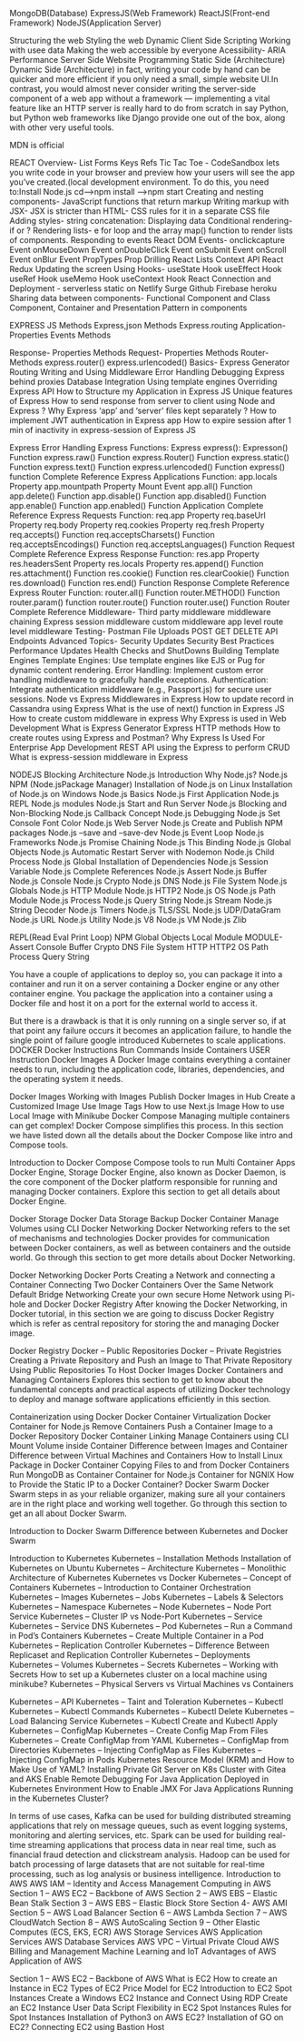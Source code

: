 MongoDB(Database)   ExpressJS(Web Framework)   ReactJS(Front-end Framework)    NodeJS(Application Server)

Structuring the web
Styling the web
Dynamic Client Side Scripting
Working with usee data
Making the web accessible by everyone
Acessibility- ARIA 
Performance
Server Side Website Programming
Static Side (Architecture)
Dynamic Side (Architecture)
in fact, writing your code by hand can be quicker and more efficient if you only need a small, simple website UI.In contrast, you would almost never consider 
writing the server-side component of a web app without a framework — implementing a vital feature like an HTTP server is really hard to do from scratch in say Python,
 but Python web frameworks like Django provide one out of the box, along with other very useful tools.


MDN is official

REACT
Overview- List Forms Keys Refs
Tic Tac Toe - CodeSandbox lets you write code in your browser and preview how your users will see the app you’ve created.(local development environment. To do this, 
you need to:Install Node.js  cd-->npm install  -->npm start
Creating and nesting components- JavaScript functions that return markup
Writing markup with JSX- JSX is stricter than HTML-  CSS rules for it in a separate CSS file
Adding styles-  string concatenation:
Displaying data
Conditional rendering- if or ?
Rendering lists- e for loop and the array map() function to render lists of components.
Responding to events
React DOM Events- 
onclickcapture Event
onMouseDown Event
onDoubleClick Event
onSubmit Event
onScroll Event
onBlur Event
PropTypes
Prop Drilling
React Lists
Context API
React Redux
Updating the screen
Using Hooks- useState Hook
useEffect Hook
useRef Hook
useMemo Hook
useContext Hook
React Connection and Deployment - serverless static on Netlify Surge Github Firebase heroku  
Sharing data between components- Functional Component and Class Component, Container and Presentation Pattern in components



EXPRESS JS
Methods
Express,json
Methods
Express.routing
Application- Properties Events Methods

Response- Properties Methods
Request- Properties Methods
Router- Methods
express.router()
express.urlencoded()
Basics- Express Generator Routing Writing and Using Middleware Error Handling Debugging Express behind proxies Database Integration Using template engines Overriding Express API
How to Structure my Application in Express JS 
Unique features of Express
How to send response from server to client using Node and Express ?
Why Express ‘app’ and ‘server’ files kept separately ?
How to implement JWT authentication in Express app
How to expire session after 1 min of inactivity in express-session of Express JS

Express Error Handling
Express Functions:
Express express():
Expresson() Function
express.raw() Function
express.Router() Function
express.static() Function
express.text() Function
express.urlencoded() Function
express() function Complete Reference
Express Applications Function:
app.locals Property
app.mountpath Property
Mount Event
app.all() Function
app.delete() Function
app.disable() Function
app.disabled() Function
app.enable() Function
app.enabled() Function
Application Complete Reference
Express Requests Function:
req.app Property
req.baseUrl Property
req.body Property
req.cookies Property
req.fresh Property
req.accepts() Function
req.acceptsCharsets() Function
req.acceptsEncodings() Function
req.acceptsLanguages() Function
Request Complete Reference
Express Response Function:
res.app Property
res.headersSent Property
res.locals Property
res.append() Function
res.attachment() Function
res.cookie() Function
res.clearCookie() Function
res.download() Function
res.end() Function
Response Complete Reference
Express Router Function:
router.all() Function
router.METHOD() Function
router.param() function
router.route() Function
router.use() Function
Router Complete Reference
Middleware- Third party middleware middleware chaining Express session middleware custom middleware app level route level middleware
Testing- Postman File Uploads POST GET DELETE API Endpoints 
Advanced Topics- Security Updates Security Best Practices Performance Updates Health Checks and ShutDowns Building Template Engines
Template Engines: Use template engines like EJS or Pug for dynamic content rendering.
Error Handling: Implement custom error handling middleware to gracefully handle exceptions.
Authentication: Integrate authentication middleware (e.g., Passport.js) for secure user sessions.
Node vs Express
Middlewares in Express
How to update record in Cassandra using Express 
What is the use of next() function in Express JS
How to create custom middleware in express
Why Express is used in Web Development
What is Express Generator
Express HTTP methods
How to create routes using Express and Postman?
Why Express Is Used For Enterprise App Development
REST API using the Express to perform CRUD
What is express-session middleware in Express


NODEJS
Blocking Architecture 
Node.js Introduction
Why Node.js?
Node.js NPM (Node.jsPackage Manager)
Installation of Node.js on Linux
Installation of Node.js on Windows
Node.js Basics
Node.js First Application
Node.js REPL
Node.js modules
Node.js Start and Run Server
Node.js Blocking and Non-Blocking
Node.js Callback Concept
Node.js Debugging
Node.js Set Console Font Color
Node.js Web Server
Node.js Create and Publish NPM packages
Node.js –save and –save-dev
Node.js Event Loop
Node.js Frameworks
Node.js Promise Chaining
Node.js This Binding
Node.js Global Objects
Node.js Automatic Restart Server with Nodemon
Node.js Child Process
Node.js Global Installation of Dependencies
Node.js Session Variable
Node.js Complete References
Node.js Assert
Node.js Buffer
Node.js Console
Node.js Crypto
Node.js DNS
Node.js File System
Node.js Globals
Node.js HTTP Module
Node.js HTTP2
Node.js OS
Node.js Path Module
Node.js Process
Node.js Query String
Node.js Stream
Node.js String Decoder
Node.js Timers
Node.js TLS/SSL
Node.js UDP/DataGram
Node.js URL
Node.js Utility
Node.js V8
Node.js VM
Node.js Zlib

REPL(Read Eval Print Loop)
NPM Global Objects Local Module
MODULE- Assert Console Buffer Crypto DNS File System HTTP HTTP2 OS Path Process Query String 

You have a couple of applications to deploy so, you can package it into a container and run it on a server containing a Docker engine or any other container engine. You package the application into a container using a Docker file and host it on a port for the external world to access it.

But there is a drawback is that it is only running on a single server so, if at that point any failure occurs it becomes an application failure, to handle the 
single point of failure google introduced Kubernetes to scale applications.
DOCKER
Docker Instructions
Run Commands Inside Containers
USER Instruction
Docker Images
A Docker Image contains everything a container needs to run, including the application code, libraries, dependencies, and the operating system it needs.

Docker Images
Working with Images
Publish Docker Images in Hub
Create a Customized Image
Use Image Tags
How to use Next.js Image
How to use Local Image with Minikube
Docker Compose
Managing multiple containers can get complex! Docker Compose simplifies this process. In this section we have listed down all the details about the Docker Compose like intro and Compose tools.

Introduction to Docker Compose
Compose tools to run Multi Container Apps
Docker Engine, Storage
Docker Engine, also known as Docker Daemon, is the core component of the Docker platform responsible for running and managing Docker containers. Explore this section to get all details about Docker Engine.

Docker Storage
Docker Data Storage
Backup Docker Container
Manage Volumes using CLI
Docker Networking
Docker Networking refers to the set of mechanisms and technologies Docker provides for communication between Docker containers, as well as between containers and the outside world. Go through this section to get more details about Docker Networking.

Docker Networking
Docker Ports
Creating a Network and connecting a Container
Connecting Two Docker Containers Over the Same Network
Default Bridge Networking
Create your own secure Home Network using Pi-hole and Docker
Docker Registry
After knowing the Docker Networking, in Docker tutorial, in this section we are going to discuss Docker Registry which is refer as central repository for storing the and managing Docker image.

Docker Registry
Docker – Public Repositories
Docker – Private Registries
Creating a Private Repository and Push an Image to That Private Repository
Using Public Repositories To Host Docker Images
Docker Containers and Managing Containers
Explores this section to get to know about the fundamental concepts and practical aspects of utilizing Docker technology to deploy and manage software applications efficiently in this section.

Containerization using Docker
Docker Container Virtualization
Docker Container for Node.js
Remove Containers
Push a Container Image to a Docker Repository
Docker Container Linking
Manage Containers using CLI
Mount Volume inside Container
Difference between Images and Container
Difference between Virtual Machines and Containers
How to Install Linux Package in Docker Container
Copying Files to and from Docker Containers
Run MongoDB as Container
Container for Node.js
Container for NGNIX
How to Provide the Static IP to a Docker Container?
Docker Swarm
Docker Swarm steps in as your reliable organizer, making sure all your containers are in the right place and working well together. Go through this section to get an all about Docker Swarm.

Introduction to Docker Swarm
Difference between Kubernetes and Docker Swarm

Introduction to Kubernetes
Kubernetes – Installation Methods
Installation of Kubernetes on Ubuntu
Kubernetes – Architecture
Kubernetes – Monolithic Architecture of Kubernetes
Kubernetes vs Docker
Kubernetes – Concept of Containers
Kubernetes – Introduction to Container Orchestration
Kubernetes – Images
Kubernetes – Jobs
Kubernetes – Labels & Selectors
Kubernetes – Namespace
Kubernetes – Node
Kubernetes – Node Port Service
Kubernetes – Cluster IP vs Node-Port
Kubernetes – Service
Kubernetes – Service DNS
Kubernetes – Pod
Kubernetes – Run a Command in Pod’s Containers
Kubernetes – Create Multiple Container in a Pod
Kubernetes – Replication Controller
Kubernetes – Difference Between Replicaset and Replication Controller
Kubernetes – Deployments
Kubernetes – Volumes
Kubernetes – Secrets
Kubernetes – Working with Secrets
How to set up a Kubernetes cluster on a local machine using minikube?
Kubernetes – Physical Servers vs Virtual Machines vs Containers

Kubernetes – API
Kubernetes – Taint and Toleration
Kubernetes – Kubectl
Kubernetes – Kubectl Commands
Kubernetes – Kubectl Delete
Kubernetes – Load Balancing Service
Kubernetes – Kubectl Create and Kubectl Apply
Kubernetes – ConfigMap
Kubernetes – Create Config Map From Files
Kubernetes – Create ConfigMap from YAML
Kubernetes – ConfigMap from Directories
Kubernetes – Injecting ConfigMap as Files
Kubernetes – Injecting ConfigMap in Pods
Kubernetes Resource Model (KRM) and How to Make Use of YAML?
Installing Private Git Server on K8s Cluster with Gitea and AKS
Enable Remote Debugging For Java Application Deployed in Kubernetes Environment
How to Enable JMX For Java Applications Running in the Kubernetes Cluster?

In terms of use cases, Kafka can be used for building distributed streaming applications that rely on message queues, such as event logging systems, monitoring and 
alerting services, etc. Spark can be used for building real-time streaming applications that process data in near real time, such as financial fraud detection and 
clickstream analysis. Hadoop can be used for batch processing of large datasets that are not suitable for real-time processing, such as log analysis or business 
intelligence.
Introduction to AWS
AWS IAM – Identity and Access Management
Computing in AWS
Section 1 – AWS EC2 – Backbone of AWS
Section 2 – AWS EBS – Elastic Bean Stalk
Section 3 – AWS EBS – Elastic Block Store
Section 4- AWS AMI
Section 5 – AWS Load Balancer
Section 6 – AWS Lambda
Section 7 – AWS CloudWatch
Section 8 – AWS AutoScaling
Section 9 – Other Elastic Computes (ECS, EKS, ECR)
AWS Storage Services
AWS Application Services
AWS Database Services
AWS VPC – Virtual Private Cloud
AWS Billing and Management
Machine Learning and IoT
Advantages of AWS
Application of AWS

Section 1 – AWS EC2 – Backbone of AWS
What is EC2
How to create an Instance in EC2
Types of EC2
Price Model for EC2
Introduction to EC2 Spot Instances
Create a Windows EC2 Instance and Connect Using RDP
Create an EC2 Instance User Data Script
Flexibility in EC2 Spot Instances
Rules for Spot Instances
Installation of Python3 on AWS EC2?
Installation of GO on EC2?
Connecting EC2 using Bastion Host
